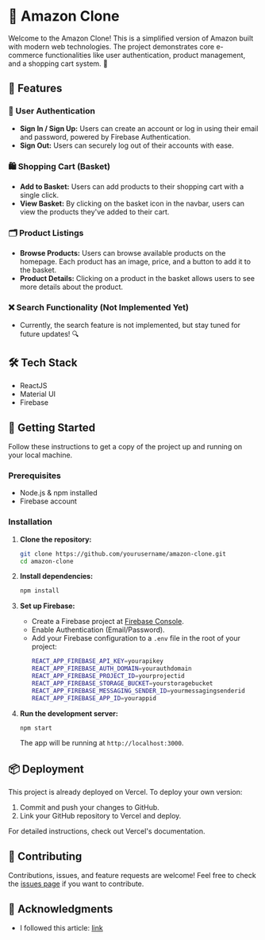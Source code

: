 # 🛒 Amazon Clone

Welcome to the Amazon Clone! This is a simplified version of Amazon built with modern web technologies. The project demonstrates core e-commerce functionalities like user authentication, product management, and a shopping cart system. 🚀

## 🌟 Features

### 🔐 User Authentication
- **Sign In / Sign Up:** Users can create an account or log in using their email and password, powered by Firebase Authentication. 
- **Sign Out:** Users can securely log out of their accounts with ease.

### 🛍️ Shopping Cart (Basket)
- **Add to Basket:** Users can add products to their shopping cart with a single click.
- **View Basket:** By clicking on the basket icon in the navbar, users can view the products they've added to their cart.
  
### 🗂️ Product Listings
- **Browse Products:** Users can browse available products on the homepage. Each product has an image, price, and a button to add it to the basket.
- **Product Details:** Clicking on a product in the basket allows users to see more details about the product.

### ❌ Search Functionality (Not Implemented Yet)
- Currently, the search feature is not implemented, but stay tuned for future updates! 🔍

## 🛠️ Tech Stack

- ReactJS
- Material UI
- Firebase
  

## 🚀 Getting Started

Follow these instructions to get a copy of the project up and running on your local machine.

### Prerequisites
- Node.js & npm installed
- Firebase account

### Installation

1. **Clone the repository:**
   ```bash
   git clone https://github.com/yourusername/amazon-clone.git
   cd amazon-clone
   ```

2. **Install dependencies:**
   ```bash
   npm install
   ```

3. **Set up Firebase:**
   - Create a Firebase project at [Firebase Console](https://console.firebase.google.com/).
   - Enable Authentication (Email/Password).
   - Add your Firebase configuration to a `.env` file in the root of your project:
     ```bash
     REACT_APP_FIREBASE_API_KEY=yourapikey
     REACT_APP_FIREBASE_AUTH_DOMAIN=yourauthdomain
     REACT_APP_FIREBASE_PROJECT_ID=yourprojectid
     REACT_APP_FIREBASE_STORAGE_BUCKET=yourstoragebucket
     REACT_APP_FIREBASE_MESSAGING_SENDER_ID=yourmessagingsenderid
     REACT_APP_FIREBASE_APP_ID=yourappid
     ```

4. **Run the development server:**
   ```bash
   npm start
   ```
   The app will be running at `http://localhost:3000`.

## 📦 Deployment

This project is already deployed on Vercel. To deploy your own version:

1. Commit and push your changes to GitHub.
2. Link your GitHub repository to Vercel and deploy.

For detailed instructions, check out Vercel's documentation.

## 🤝 Contributing

Contributions, issues, and feature requests are welcome! Feel free to check the [issues page](#) if you want to contribute.


## 🎉 Acknowledgments

- I followed this article: [link](https://medium.com/cleverprogrammer/amazon-clone-using-react-the-ultimate-guide-fba2b36f3458)
